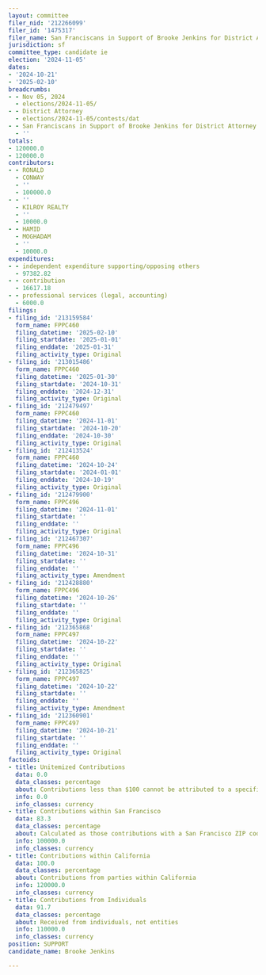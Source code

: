 ```yaml
---
layout: committee
filer_nid: '212266099'
filer_id: '1475317'
filer_name: San Franciscans in Support of Brooke Jenkins for District Attorney 2024
jurisdiction: sf
committee_type: candidate ie
election: '2024-11-05'
dates:
- '2024-10-21'
- '2025-02-10'
breadcrumbs:
- - Nov 05, 2024
  - elections/2024-11-05/
- - District Attorney
  - elections/2024-11-05/contests/dat
- - San Franciscans in Support of Brooke Jenkins for District Attorney 2024
  - ''
totals:
- 120000.0
- 120000.0
contributors:
- - RONALD
  - CONWAY
  - ''
  - 100000.0
- - ''
  - KILROY REALTY
  - ''
  - 10000.0
- - HAMID
  - MOGHADAM
  - ''
  - 10000.0
expenditures:
- - independent expenditure supporting/opposing others
  - 97382.82
- - contribution
  - 16617.18
- - professional services (legal, accounting)
  - 6000.0
filings:
- filing_id: '213159584'
  form_name: FPPC460
  filing_datetime: '2025-02-10'
  filing_startdate: '2025-01-01'
  filing_enddate: '2025-01-31'
  filing_activity_type: Original
- filing_id: '213015486'
  form_name: FPPC460
  filing_datetime: '2025-01-30'
  filing_startdate: '2024-10-31'
  filing_enddate: '2024-12-31'
  filing_activity_type: Original
- filing_id: '212479497'
  form_name: FPPC460
  filing_datetime: '2024-11-01'
  filing_startdate: '2024-10-20'
  filing_enddate: '2024-10-30'
  filing_activity_type: Original
- filing_id: '212413524'
  form_name: FPPC460
  filing_datetime: '2024-10-24'
  filing_startdate: '2024-01-01'
  filing_enddate: '2024-10-19'
  filing_activity_type: Original
- filing_id: '212479900'
  form_name: FPPC496
  filing_datetime: '2024-11-01'
  filing_startdate: ''
  filing_enddate: ''
  filing_activity_type: Original
- filing_id: '212467307'
  form_name: FPPC496
  filing_datetime: '2024-10-31'
  filing_startdate: ''
  filing_enddate: ''
  filing_activity_type: Amendment
- filing_id: '212428880'
  form_name: FPPC496
  filing_datetime: '2024-10-26'
  filing_startdate: ''
  filing_enddate: ''
  filing_activity_type: Original
- filing_id: '212365868'
  form_name: FPPC497
  filing_datetime: '2024-10-22'
  filing_startdate: ''
  filing_enddate: ''
  filing_activity_type: Original
- filing_id: '212365825'
  form_name: FPPC497
  filing_datetime: '2024-10-22'
  filing_startdate: ''
  filing_enddate: ''
  filing_activity_type: Amendment
- filing_id: '212360901'
  form_name: FPPC497
  filing_datetime: '2024-10-21'
  filing_startdate: ''
  filing_enddate: ''
  filing_activity_type: Original
factoids:
- title: Unitemized Contributions
  data: 0.0
  data_classes: percentage
  about: Contributions less than $100 cannot be attributed to a specific individual
  info: 0.0
  info_classes: currency
- title: Contributions within San Francisco
  data: 83.3
  data_classes: percentage
  about: Calculated as those contributions with a San Francisco ZIP code
  info: 100000.0
  info_classes: currency
- title: Contributions within California
  data: 100.0
  data_classes: percentage
  about: Contributions from parties within California
  info: 120000.0
  info_classes: currency
- title: Contributions from Individuals
  data: 91.7
  data_classes: percentage
  about: Received from individuals, not entities
  info: 110000.0
  info_classes: currency
position: SUPPORT
candidate_name: Brooke Jenkins

---
```


